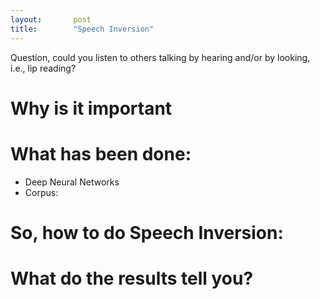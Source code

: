 ```yaml
---
layout:       post
title:        "Speech Inversion"
---
```


<p class="lead">Question, could you listen to others talking by hearing and/or by looking, i.e., lip reading?</p>

# Why is it important

# What has been done:
- Deep Neural Networks
- Corpus:

# So, how to do Speech Inversion:

# What do the results tell you?
